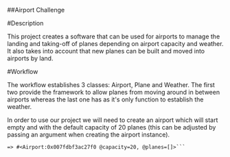 ##Airport Challenge

#Description

This project creates a software that can be used for airports to manage the landing and taking-off of planes depending on airport capacity and weather. It also takes into account that new planes can be built and moved into airports by land.

#Workflow

The workflow establishes 3 classes: Airport, Plane and Weather. The first two provide the framework to allow planes from moving around in between airports whereas the last one has as it's only function to establish the weather.

In order to use our project we will need to create an airport which will start empty and with the default capacity of 20 planes (this can be adjusted by passing an argument when creating the airport instance).

```[4] pry(main)> heathrow=Airport.new
=> #<Airport:0x007fdbf3ac27f0 @capacity=20, @planes=[]>```
